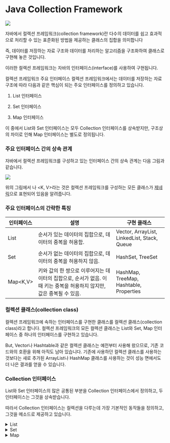# Java Collection Framework

![](https://upload.wikimedia.org/wikipedia/commons/a/ab/Java.util.Collection_hierarchy.svg)

자바에서 컬렉션 프레임워크(collection framework)란 다수의 데이터를 쉽고 효과적으로 처리할 수 있는 표준화된 방법을 제공하는 클래스의 집합을 의미합니다

즉, 데이터를 저장하는 자료 구조와 데이터를 처리하는 알고리즘을 구조화하여 클래스로 구현해 놓은 것입니다.

이러한 컬렉션 프레임워크는 자바의 인터페이스(interface)를 사용하여 구현됩니다.

컬렉션 프레임워크 주요 인터페이스
컬렉션 프레임워크에서는 데이터를 저장하는 자료 구조에 따라 다음과 같은 핵심이 되는 주요 인터페이스를 정의하고 있습니다.

1. List 인터페이스

2. Set 인터페이스

3. Map 인터페이스

이 중에서 List와 Set 인터페이스는 모두 Collection 인터페이스를 상속받지만, 구조상의 차이로 인해 Map 인터페이스는 별도로 정의됩니다.

### 주요 인터페이스 간의 상속 관계

자바에서 컬렉션 프레임워크를 구성하고 있는 인터페이스 간의 상속 관계는 다음 그림과 같습니다.

![](https://www.tcpschool.com/lectures/img_java_collection_interface_diagram.png)

위의 그림에서 <E>나 <K, V>라는 것은 컬렉션 프레임워크를 구성하는 모든 클래스가 [제네릭](https://www.tcpschool.com/java/java_generic_concept)으로 표현되어 있음을
알려줍니다.

### 주요 인터페이스의 간략한 특징

| 인터페이스    | 설명                                                                    | 구현 클래스                                      |
|----------|-----------------------------------------------------------------------|---------------------------------------------|
| List<E>  | 순서가 있는 데이터의 집합으로, 데이터의 중복을 허용함.                                       | Vector, ArrayList, LinkedList, Stack, Queue |
| Set<E>   | 순서가 없는 데이터의 집합으로, 데이터의 중복을 허용하지 않음.                                   | HashSet, TreeSet                            |
| Map<K,V> | 키와 값의 한 쌍으로 이루어지는 데이터의 집합으로, 순서가 없음. 이때 키는 중복을 허용하지 않지만, 값은 중복될 수 있음. | HashMap, TreeMap, Hashtable, Properties     |

### 컬렉션 클래스(collection class)

컬렉션 프레임워크에 속하는 인터페이스를 구현한 클래스를 컬렉션 클래스(collection class)라고 합니다.
컬렉션 프레임워크의 모든 컬렉션 클래스는 List와 Set, Map 인터페이스 중 하나의 인터페이스를 구현하고 있습니다.

But, Vector나 Hashtable과 같은 컬렉션 클래스는 예전부터 사용해 왔으므로, 기존 코드와의 호환을 위해 아직도 남아 있습니다.
기존에 사용하던 컬렉션 클래스를 사용하는 것보다는 새로 추가된 ArrayList나 HashMap 클래스를 사용하는 것이 성능 면에서도 더 나은 결과를 얻을 수 있습니다.

### Collection 인터페이스

List와 Set 인터페이스의 많은 공통된 부분을 Collection 인터페이스에서 정의하고, 두 인터페이스는 그것을 상속받습니다.

따라서 Collection 인터페이스는 컬렉션을 다루는데 가장 기본적인 동작들을 정의하고, 그것을 메소드로 제공하고 있습니다.

<details><summary>List</summary>

### List 컬렉션 클래스

List 인터페이스를 구현한 모든 List 컬렉션 클래스는 다음과 같은 특징을 가집니다.

1. 요소의 저장 순서가 유지됩니다.

2. 같은 요소의 중복 저장을 허용합니다.

대표적인 List 컬렉션 클래스에 속하는 클래스는 다음과 같습니다.

1. **ArrayList<E>**
    - ArrayList 클래스는 배열을 이용하기 때문에 인덱스를 이용해 배열 요소에 빠르게 접근할 수 있습니다.
    - 하지만 배열은 크기를 변경할 수 없는 인스턴스이므로, 크기를 늘리기 위해서는 새로운 배열을 생성하고 기존의 요소들을 옮겨야 하는 복잡한 과정을 거쳐야 합니다.
    - 물론 이 과정은 자동으로 수행되지만, 요소의 추가 및 삭제 작업에 걸리는 시간이 매우 길어지는 단점을 가지게 됩니다.
    - 데이터 검색( get(int index)() )의 시간 복잡도 O(1)
    - 삽입,삭제시 이후 데이터 순차적 복사때문에 최악의 경우 O(N) 발생
      ![](https://beginnersbook.com/wp-content/uploads/2013/12/Adding_Element_ArrayList_diagram.png)
2. **LinkedList<E>**
    - ArrayList 클래스가 배열을 이용하여 요소를 저장함으로써 발생하는 단점을 극복하기 위해 고안
    - 삽입/삭제의 시간 복잡도 O(1)
      ![](https://qnaplus.com/wp-content/uploads/2020/03/linked_list_insert_after.png)
    - But, 데이터 검색은 최악의 경우 O(N) 발생 - next()물고 최종까지 순회
3. **Vector<E>**
    - => use ArrayList
4. **Stack<E>**
    - Stack 클래스는 List 컬렉션 클래스의 Vector 클래스를 상속받아, 전형적인 스택 메모리 구조의 클래스를 제공합니다.
    - 스택 메모리 구조는 선형 메모리 공간에 데이터를 저장하면서 후입선출(LIFO)의 시멘틱을 따르는 자료 구조입니다. 즉, 가장 나중에 저장된(push) 데이터가 가장 먼저 인출(pop)되는 구조입니다.
      ![](https://www.tcpschool.com/lectures/img_java_stack.png)
    - 높은 메모리 주소부터 쌓인다는 점 => 메모리구조와 관계. 낮은 주소부터 쌓이는 Heap영역과 메모리 침범을 방지하며 결과적으로 제일 중요한 커널 영역을 침범하지 않으면서 전체적인 영역을 일정하게 차지하기
      위해.

</details>
<details><summary>Set</summary>

### Set 컬렉션 클래스

Set 인터페이스를 구현한 모든 Set 컬렉션 클래스는 다음과 같은 특징을 가집니다.

1. 요소의 저장 순서를 유지하지 않습니다.

2. 같은 요소의 **중복 저장**을 허용하지 않습니다.

대표적인 Set 컬렉션 클래스에 속하는 클래스는 다음과 같습니다.

1. HashSet
    - HashSet 클래스는 해시 알고리즘(hash algorithm)을 사용하여 **검색 속도**가 매우 빠릅니다. O(1) .
      ![](https://www.tcpschool.com/lectures/img_java_hash_algorithm.png)
    - 내부적으로 HashMap 인스턴스를 이용하여 요소를 저장
    - null을 값으로 허용
    - 요소의 저장 순서를 유지해야 한다면 LinkedHashSet 클래스를 사용

2. TreeSet
    - 데이터가 **정렬**된 상태로 저장되는 **이진 검색 트리(binary search tree)** 의 형태로 요소를 저장 (null 불가)
    - 데이터를 추가하거나 제거하는 등의 기본 동작 시간이 매우 빠름 O(log(n) )
    - JDK 1.2부터 제공되는 TreeSet 클래스는 NavigableSet 인터페이스를 기존의 이진 검색 트리의 성능을 향상시킨 레드-블랙 트리(Red-Black tree)로 구현합니다.

</details>
<details><summary>Map</summary>

### Map 컬렉션 클래스

Map 인터페이스는 Collection 인터페이스와는 다른 저장 방식을 가집니다.

Map 인터페이스를 구현한 Map 컬렉션 클래스들은 키와 값을 하나의 쌍으로 저장하는 방식(key-value 방식)을 사용합니다.

여기서 키(key)란 실질적인 값(value)을 찾기 위한 이름의 역할을 합니다.

Map 인터페이스를 구현한 모든 Map 컬렉션 클래스는 다음과 같은 특징을 가집니다.

1. 요소의 저장 순서를 유지하지 않습니다.

2. 키는 중복을 허용하지 않지만, 값의 중복은 허용합니다.

대표적인 Map 컬렉션 클래스에 속하는 클래스는 다음과 같습니다.

1. HashMap<K, V>
    - 해시 알고리즘(hash algorithm)을 사용하여 검색 속도가 매우 빠릅니다.
    - Map 인터페이스를 구현하므로, 중복된 키로는 값을 저장할 수 없습니다.
2. Hashtable<K, V>
    - 기존 코드와의 호환성을 위해서만 남아있으므로, Hashtable 클래스보다는 HashMap 클래스를 사용하는 것이 좋습니다.
3. TreeMap<K, V>
    - 키와 값을 한 쌍으로 하는 데이터를 이진 검색 트리(binary search tree)의 형태로 저장

</details>